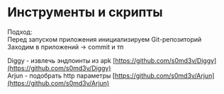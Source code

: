 # Инструменты и скрипты

Подход:  
Перед запуском приложения инициализируем Git-репозиторий  
Заходим в приложений -&gt; commit и тп

Diggy - извлечь эндпоинты из apk [https://github.com/s0md3v/Diggy](https://github.com/s0md3v/Diggy)  
Arjun - подобрать http параметры [https://github.com/s0md3v/Arjun](https://github.com/s0md3v/Arjun)





